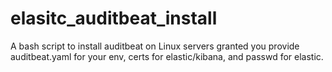# elasitc_auditbeat_install
A bash script to install auditbeat on Linux servers granted you provide auditbeat.yaml for your env, certs for elastic/kibana, and passwd for elastic. 
